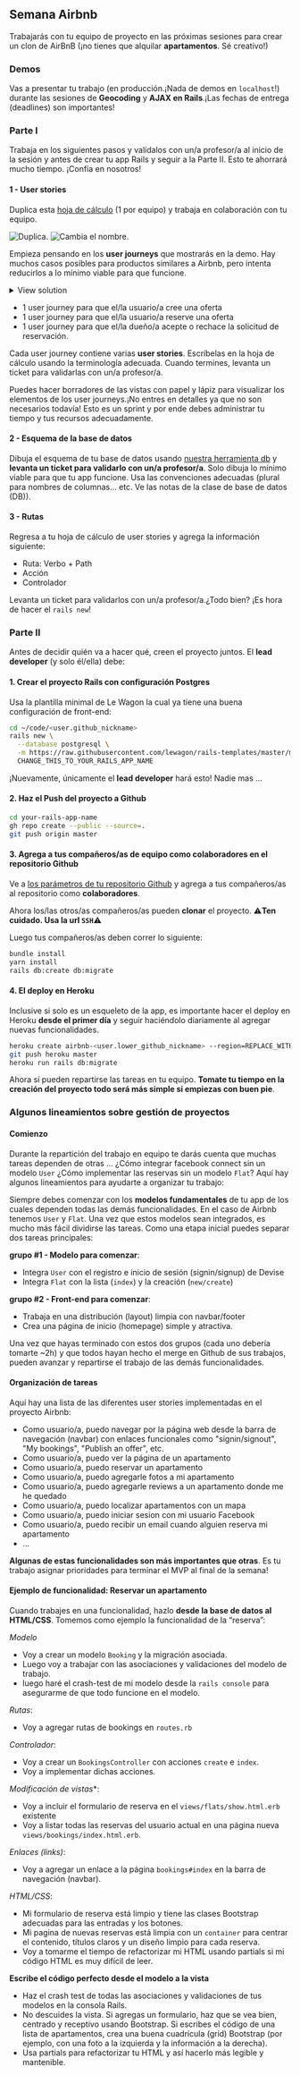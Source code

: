 ## Semana Airbnb

Trabajarás con tu equipo de proyecto en las próximas sesiones para crear un clon de AirBnB (¡no tienes que alquilar **apartamentos**. Sé creativo!)

### Demos

Vas a presentar tu trabajo (en producción.¡Nada de demos en `localhost`!) durante las sesiones de **Geocoding** y **AJAX en Rails**.¡Las fechas de entrega (deadlines) son importantes!

### Parte I

Trabaja en los siguientes pasos y valídalos con un/a profesor/a al inicio de la sesión y antes de crear tu app Rails y seguir a la Parte II. Esto te ahorrará mucho tiempo. ¡Confía en nosotros!

#### 1 - User stories

Duplica esta [hoja de cálculo](https://docs.google.com/spreadsheets/d/1_q-wwWiWUY5VL0gZVtqWIidWEtfwhX8FHEbwaW0LuFI/edit?usp=sharing) (1 por equipo) y trabaja en colaboración con tu equipo.

![Duplica](https://raw.githubusercontent.com/lewagon/fullstack-images/master/rails/user-stories/duplicate.png).
![Cambia el nombre](https://raw.githubusercontent.com/lewagon/fullstack-images/master/rails/user-stories/rename.png).

Empieza pensando en los **user journeys** que mostrarás en la demo. Hay muchos casos posibles para productos similares a Airbnb, pero intenta reducirlos a lo mínimo viable para que funcione.

<details><summary markdown='span'>View solution
</summary>

- 1 user journey for the user creating an offer
- 1 user journey for the user booking an offer
- 1 user journey for the owner accepting or declining a booking request

</details>

- 1 user journey para que el/la usuario/a cree una oferta
- 1 user journey para que el/la usuario/a reserve una oferta
- 1 user journey para que el/la dueño/a acepte o rechace la solicitud de reservación.

Cada user journey contiene varias **user stories**. Escríbelas en la hoja de cálculo usando la terminología adecuada. Cuando termines, levanta un ticket para validarlas con un/a profesor/a.

Puedes hacer borradores de las vistas con papel y lápiz para visualizar los elementos de los user journeys.¡No entres en detalles ya que no son necesarios todavía! Esto es un sprint y por ende debes administrar tu tiempo y tus recursos adecuadamente.

#### 2 - Esquema de la base de datos

Dibuja el esquema de tu base de datos usando [nuestra herramienta db](https://kitt.lewagon.com/db/new) y **levanta un ticket para validarlo con un/a profesor/a**. Solo dibuja lo mínimo viable para que tu app funcione. Usa las convenciones adecuadas (plural para nombres de columnas... etc. Ve las notas de la clase de base de datos (DB)).

#### 3 - Rutas

Regresa a tu hoja de cálculo de user stories y agrega la información siguiente:
- Ruta: Verbo + Path
- Acción
- Controlador

Levanta un ticket para validarlos con un/a profesor/a.¿Todo bien? ¡Es hora de hacer el `rails new`!

### Parte II

Antes de decidir quién va a hacer qué, creen el proyecto juntos. El **lead developer** (y solo él/ella) debe:

#### 1. Crear el proyecto Rails con configuración Postgres

Usa la plantilla minimal de Le Wagon la cual ya tiene una buena configuración de front-end:

```bash
cd ~/code/<user.github_nickname>
rails new \
  --database postgresql \
  -m https://raw.githubusercontent.com/lewagon/rails-templates/master/minimal.rb \
  CHANGE_THIS_TO_YOUR_RAILS_APP_NAME
```

¡Nuevamente, únicamente el **lead developer** hará esto! Nadie mas …

#### 2. Haz el Push del proyecto a Github

```bash
cd your-rails-app-name
gh repo create --public --source=.
git push origin master
```

#### 3. Agrega a tus compañeros/as de equipo como colaboradores en el repositorio Github

Ve a [los parámetros de tu repositorio Github](https://github.com/<user.github_nickname>/rails-airbnb-clone/settings/collaboration) y agrega a tus compañeros/as al repositorio como **colaboradores**.

Ahora los/las otros/as compañeros/as pueden **clonar** el proyecto. ⚠️**Ten cuidado. Usa la url `SSH`**⚠️

Luego tus compañeros/as deben correr lo siguiente:

```bash
bundle install
yarn install
rails db:create db:migrate
```

#### 4. El deploy en Heroku

Inclusive si solo es un esqueleto de la app, es importante hacer el deploy en Heroku **desde el primer día** y seguir haciéndolo diariamente al agregar nuevas funcionalidades.

```bash
heroku create airbnb-<user.lower_github_nickname> --region=REPLACE_WITH_REGION # (eu, us, or any region available in `heroku regions` list)
git push heroku master
heroku run rails db:migrate
```

Ahora sí pueden repartirse las tareas en tu equipo. **Tomate tu tiempo en la creación del proyecto todo será más simple si empiezas con buen pie**.

### Algunos lineamientos sobre gestión de proyectos

#### Comienzo

Durante la repartición del trabajo en equipo te darás  cuenta que muchas tareas dependen de otras … ¿Cómo integrar facebook connect sin un modelo `User` ¿Cómo implementar las reservas sin un modelo `Flat`? Aquí hay algunos lineamientos para ayudarte a organizar tu trabajo:

Siempre debes comenzar con los **modelos fundamentales** de tu app de los cuales dependen todas las demás funcionalidades. En el caso de Airbnb tenemos `User` y `Flat`. Una vez que estos modelos sean integrados, es mucho más fácil dividirse las tareas. Como una etapa inicial puedes separar dos tareas principales:

**grupo #1 - Modelo para comenzar**:
- Integra `User` con el registro e inicio de sesión (signin/signup) de  Devise
- Integra `Flat` con la lista (`index`) y la creación (`new/create`)

**grupo #2 - Front-end para comenzar**:
- Trabaja en una distribución (layout) limpia con navbar/footer
- Crea una página de inicio (homepage) simple y atractiva.

Una vez que hayas terminado con estos dos grupos (cada uno debería tomarte ~2h) y que todos hayan hecho el merge en Github de sus trabajos, pueden avanzar y repartirse el trabajo de las demás funcionalidades.

#### Organización de tareas

Aquí hay una lista de las diferentes user stories implementadas en el proyecto Airbnb:

- Como usuario/a, puedo navegar por la página web desde la barra de navegación (navbar) con enlaces funcionales como "signin/signout", "My bookings", "Publish an offer", etc.
- Como usuario/a, puedo ver la página de un apartamento
- Como usuario/a, puedo reservar un apartamento
- Como usuario/a, puedo agregarle fotos a mi apartamento
- Como usuario/a, puedo agregarle reviews a un apartamento donde me he quedado
- Como usuario/a, puedo localizar apartamentos con un mapa
- Como usuario/a, puedo iniciar sesion con mi usuario Facebook
- Como usuario/a, puedo recibir un email cuando alguien reserva mi apartamento
- ...

**Algunas de estas funcionalidades son más importantes que otras**. Es tu trabajo asignar prioridades para terminar el MVP al final de la semana!

#### Ejemplo de funcionalidad: Reservar un apartamento

Cuando trabajes en una funcionalidad, hazlo **desde la base de datos al HTML/CSS**. Tomemos como ejemplo la funcionalidad de la “reserva”:

*Modelo*
- Voy a crear un modelo `Booking` y la migración asociada.
- Luego voy a trabajar con las asociaciones y validaciones del modelo de trabajo.
- luego haré el crash-test de mi modelo desde la `rails console` para asegurarme de que todo funcione en el modelo.

*Rutas*:
- Voy a agregar rutas de bookings en `routes.rb`

*Controlador*:
- Voy a crear un `BookingsController` con acciones `create` e `index`.
- Voy a implementar dichas acciones.

*Modificación de vistas**:
- Voy a incluir el formulario de reserva en el `views/flats/show.html.erb` existente
- Voy a listar todas las reservas del usuario actual en una página nueva `views/bookings/index.html.erb`.

*Enlaces (links)*:
- Voy a agregar un enlace a la página `bookings#index` en la barra de navegación (navbar).

*HTML/CSS*:
- Mi formulario de reserva está limpio y tiene las clases Bootstrap adecuadas para las entradas y los botones.
- Mi pagina de nuevas reservas está limpia con un `container` para centrar el contenido, títulos claros y un diseño limpio para cada reserva.
- Voy a tomarme el tiempo de refactorizar mi HTML usando partials si mi código HTML es muy difícil de leer.

**Escribe el código perfecto desde el modelo a la vista**

- Haz el crash test de todas las asociaciones y validaciones de tus modelos en la consola Rails.
- No descuides la vista. Si agregas un formulario, haz que se vea bien, centrado y receptivo usando Bootstrap. Si escribes el código de una lista de apartamentos, crea una buena cuadrícula (grid) Bootstrap (por ejemplo, con una foto a la izquierda y la información a la derecha).
- Usa partials para refactorizar tu HTML y así hacerlo más legible y mantenible.
